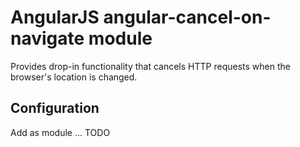 # AngularJS angular-cancel-on-navigate module

Provides drop-in functionality that cancels HTTP requests when
the browser's location is changed.

## Configuration

Add as module
...
TODO